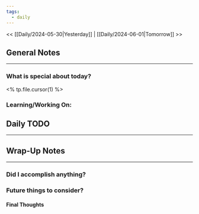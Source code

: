 ```yaml
---
tags:
  - daily
---
```

<< [[Daily/2024-05-30|Yesterday]] |  [[Daily/2024-06-01|Tomorrow]] >>

## General Notes
---
### What is special about today?
<% tp.file.cursor(1) %>

### Learning/Working On:



## Daily TODO
---




## Wrap-Up Notes
---
### Did I accomplish anything?
### Future things to consider?
#### Final Thoughts

